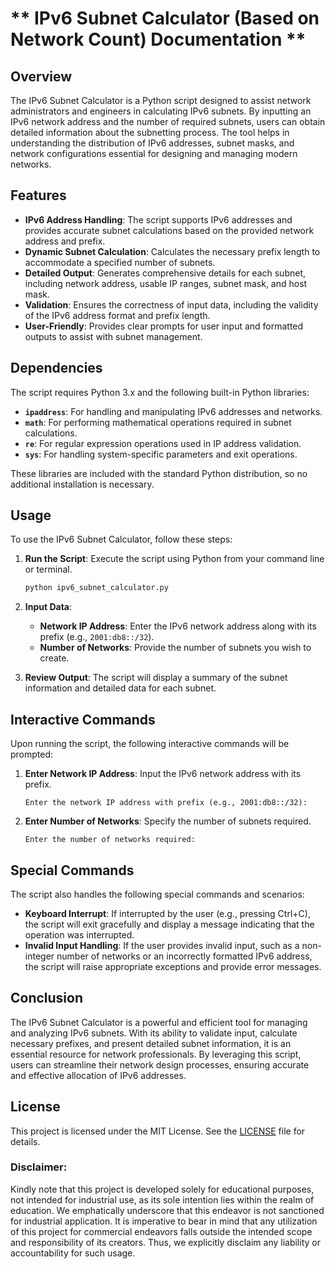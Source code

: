 # ** IPv6 Subnet Calculator (Based on Network Count) Documentation **

## Overview

The IPv6 Subnet Calculator is a Python script designed to assist network administrators and engineers in calculating IPv6 subnets. By inputting an IPv6 network address and the number of required subnets, users can obtain detailed information about the subnetting process. The tool helps in understanding the distribution of IPv6 addresses, subnet masks, and network configurations essential for designing and managing modern networks.

## Features

- **IPv6 Address Handling**: The script supports IPv6 addresses and provides accurate subnet calculations based on the provided network address and prefix.
- **Dynamic Subnet Calculation**: Calculates the necessary prefix length to accommodate a specified number of subnets.
- **Detailed Output**: Generates comprehensive details for each subnet, including network address, usable IP ranges, subnet mask, and host mask.
- **Validation**: Ensures the correctness of input data, including the validity of the IPv6 address format and prefix length.
- **User-Friendly**: Provides clear prompts for user input and formatted outputs to assist with subnet management.

## Dependencies

The script requires Python 3.x and the following built-in Python libraries:

- **`ipaddress`**: For handling and manipulating IPv6 addresses and networks.
- **`math`**: For performing mathematical operations required in subnet calculations.
- **`re`**: For regular expression operations used in IP address validation.
- **`sys`**: For handling system-specific parameters and exit operations.

These libraries are included with the standard Python distribution, so no additional installation is necessary.

## Usage

To use the IPv6 Subnet Calculator, follow these steps:

1. **Run the Script**: Execute the script using Python from your command line or terminal.
   ```bash
   python ipv6_subnet_calculator.py
   ```

2. **Input Data**:
   - **Network IP Address**: Enter the IPv6 network address along with its prefix (e.g., `2001:db8::/32`).
   - **Number of Networks**: Provide the number of subnets you wish to create.

3. **Review Output**: The script will display a summary of the subnet information and detailed data for each subnet.

## Interactive Commands

Upon running the script, the following interactive commands will be prompted:

1. **Enter Network IP Address**: Input the IPv6 network address with its prefix.
   ```plaintext
   Enter the network IP address with prefix (e.g., 2001:db8::/32):
   ```

2. **Enter Number of Networks**: Specify the number of subnets required.
   ```plaintext
   Enter the number of networks required:
   ```

## Special Commands

The script also handles the following special commands and scenarios:

- **Keyboard Interrupt**: If interrupted by the user (e.g., pressing Ctrl+C), the script will exit gracefully and display a message indicating that the operation was interrupted.
- **Invalid Input Handling**: If the user provides invalid input, such as a non-integer number of networks or an incorrectly formatted IPv6 address, the script will raise appropriate exceptions and provide error messages.

## Conclusion

The IPv6 Subnet Calculator is a powerful and efficient tool for managing and analyzing IPv6 subnets. With its ability to validate input, calculate necessary prefixes, and present detailed subnet information, it is an essential resource for network professionals. By leveraging this script, users can streamline their network design processes, ensuring accurate and effective allocation of IPv6 addresses.

## **License**
This project is licensed under the MIT License. See the [LICENSE](LICENSE) file for details.

### **Disclaimer:**
Kindly note that this project is developed solely for educational purposes, not intended for industrial use, as its sole intention lies within the realm of education. We emphatically underscore that this endeavor is not sanctioned for industrial application. It is imperative to bear in mind that any utilization of this project for commercial endeavors falls outside the intended scope and responsibility of its creators. Thus, we explicitly disclaim any liability or accountability for such usage.
